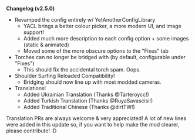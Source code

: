 __**Changelog (v2.5.0)**__

- Revamped the config entirely w/ YetAnotherConfigLibrary
  - YACL brings a better colour picker, a more modern UI, and image support!
  - Added much more description to each config option + some images (static & animated)
  - Moved some of the more obscure options to the "Fixes" tab
- Torches can no longer be bridged with (by default, configurable under "Fixes")
  - This should fix the accidental torch spam. Oops.
- Shoulder Surfing Reloaded Compatibility!
  -  Bridging should now line up with most modded cameras.
- Translations!
  - Added Ukrainian Translation (Thanks @Tarteroycc!)
  - Added Turkish Translation (Thanks @RuyaSavascisi!)
  - Added Traditional Chinese (Thanks @dirtTW!)

Translation PRs are always welcome & very appreciated! A lot of new lines were added in this update so, if you want to help make the mod clearer, please contribute! :D